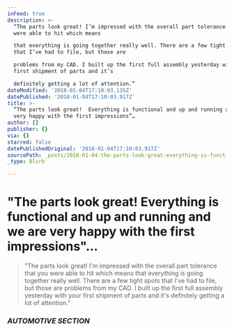 ```yaml
---
inFeed: true
description: >-
  “The parts look great! I’m impressed with the overall part tolerance that you
  were able to hit which means

  that everything is going together really well. There are a few tight spots
  that I’ve had to file, but those are

  problems from my CAD. I built up the first full assembly yesterday with your
  first shipment of parts and it’s

  definitely getting a lot of attention.”
dateModified: '2018-01-04T17:10:03.135Z'
datePublished: '2018-01-04T17:10:03.917Z'
title: >-
  “The parts look great!  Everything is functional and up and running and we are
  very happy with the first impressions”…
author: []
publisher: {}
via: {}
starred: false
datePublishedOriginal: '2018-01-04T17:10:03.917Z'
sourcePath: _posts/2018-01-04-the-parts-look-great-everything-is-functional-and-up-and.md
_type: Blurb

---
```

# "The parts look great!  Everything is functional and up and running and we are very happy with the first impressions"...

> "The parts look great! I'm impressed with the overall part tolerance that you were able to hit which means
> that everything is going together really well. There are a few tight spots that I've had to file, but those are
> problems from my CAD. I built up the first full assembly yesterday with your first shipment of parts and it's
> definitely getting a lot of attention."

### _AUTOMOTIVE SECTION_